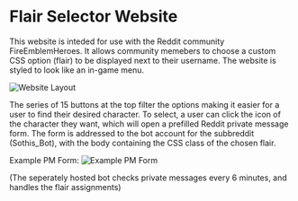 # Flair Selector Website

This website is inteded for use with the Reddit community FireEmblemHeroes. It allows community memebers to choose a custom CSS option (flair) to be displayed next to their username. The website is styled to look like an in-game menu.

![Website Layout](https://i.imgur.com/6DyRqcB.png)

The series of 15 buttons at the top filter the options making it easier for a user to find their desired character. To select, a user can click the icon of the character they want, which will open a prefilled Reddit private message form. The form is addressed to the bot account for the subbreddit (Sothis_Bot), with the body containing the CSS class of the chosen flair.

Example PM Form: 
![Example PM Form](https://i.imgur.com/e8fUAuG.png)

(The seperately hosted bot checks private messages every 6 minutes, and handles the flair assignments)

